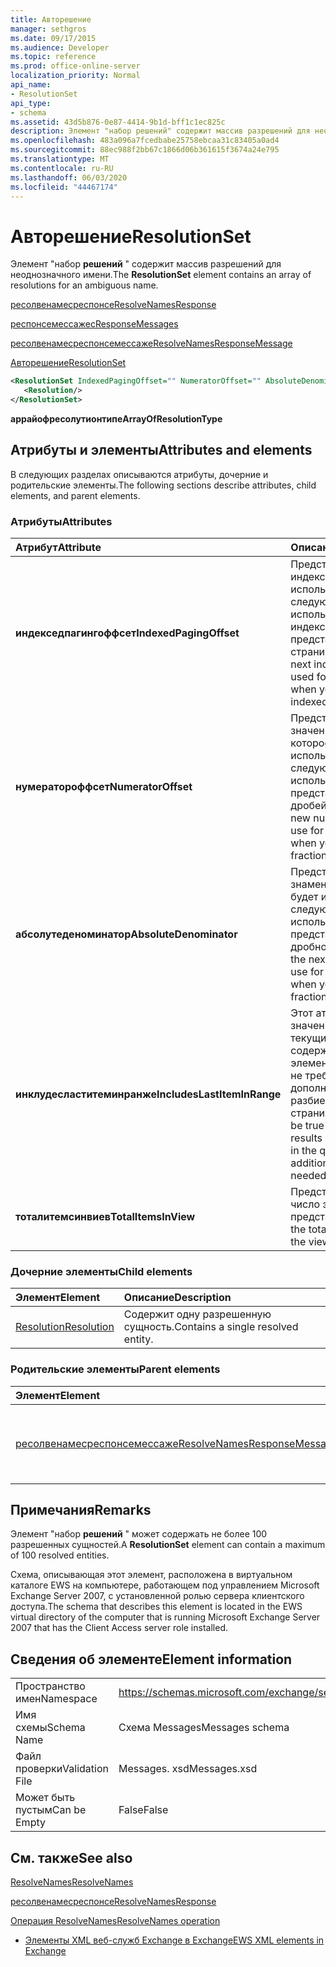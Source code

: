```yaml
---
title: Авторешение
manager: sethgros
ms.date: 09/17/2015
ms.audience: Developer
ms.topic: reference
ms.prod: office-online-server
localization_priority: Normal
api_name:
- ResolutionSet
api_type:
- schema
ms.assetid: 43d5b876-0e87-4414-9b1d-bff1c1ec825c
description: Элемент "набор решений" содержит массив разрешений для неоднозначного имени.
ms.openlocfilehash: 483a096a7fcedbabe25758ebcaa31c83405a0ad4
ms.sourcegitcommit: 88ec988f2bb67c1866d06b361615f3674a24e795
ms.translationtype: MT
ms.contentlocale: ru-RU
ms.lasthandoff: 06/03/2020
ms.locfileid: "44467174"
---
```

# <a name="resolutionset"></a><span data-ttu-id="e4cfd-103">Авторешение</span><span class="sxs-lookup"><span data-stu-id="e4cfd-103">ResolutionSet</span></span>

<span data-ttu-id="e4cfd-104">Элемент "набор **решений** " содержит массив разрешений для неоднозначного имени.</span><span class="sxs-lookup"><span data-stu-id="e4cfd-104">The **ResolutionSet** element contains an array of resolutions for an ambiguous name.</span></span> 
  
[<span data-ttu-id="e4cfd-105">ресолвенамесреспонсе</span><span class="sxs-lookup"><span data-stu-id="e4cfd-105">ResolveNamesResponse</span></span>](resolvenamesresponse.md)
  
[<span data-ttu-id="e4cfd-106">респонсемессажес</span><span class="sxs-lookup"><span data-stu-id="e4cfd-106">ResponseMessages</span></span>](responsemessages.md)
  
[<span data-ttu-id="e4cfd-107">ресолвенамесреспонсемессаже</span><span class="sxs-lookup"><span data-stu-id="e4cfd-107">ResolveNamesResponseMessage</span></span>](resolvenamesresponsemessage.md)
  
[<span data-ttu-id="e4cfd-108">Авторешение</span><span class="sxs-lookup"><span data-stu-id="e4cfd-108">ResolutionSet</span></span>](resolutionset.md)
  
```xml
<ResolutionSet IndexedPagingOffset="" NumeratorOffset="" AbsoluteDenominator="" IncludesLastItemInRange="" TotalItemsInView="">
   <Resolution/>
</ResolutionSet>
```

 <span data-ttu-id="e4cfd-109">**аррайофресолутионтипе**</span><span class="sxs-lookup"><span data-stu-id="e4cfd-109">**ArrayOfResolutionType**</span></span>
## <a name="attributes-and-elements"></a><span data-ttu-id="e4cfd-110">Атрибуты и элементы</span><span class="sxs-lookup"><span data-stu-id="e4cfd-110">Attributes and elements</span></span>

<span data-ttu-id="e4cfd-111">В следующих разделах описываются атрибуты, дочерние и родительские элементы.</span><span class="sxs-lookup"><span data-stu-id="e4cfd-111">The following sections describe attributes, child elements, and parent elements.</span></span>
  
### <a name="attributes"></a><span data-ttu-id="e4cfd-112">Атрибуты</span><span class="sxs-lookup"><span data-stu-id="e4cfd-112">Attributes</span></span>

|<span data-ttu-id="e4cfd-113">**Атрибут**</span><span class="sxs-lookup"><span data-stu-id="e4cfd-113">**Attribute**</span></span>|<span data-ttu-id="e4cfd-114">**Описание**</span><span class="sxs-lookup"><span data-stu-id="e4cfd-114">**Description**</span></span>|
|:-----|:-----|
|<span data-ttu-id="e4cfd-115">**индекседпагингоффсет**</span><span class="sxs-lookup"><span data-stu-id="e4cfd-115">**IndexedPagingOffset**</span></span> <br/> |<span data-ttu-id="e4cfd-116">Представляет следующий индекс, который должен использоваться для следующего запроса при использовании индексированного представления страницы.</span><span class="sxs-lookup"><span data-stu-id="e4cfd-116">Represents the next index that should be used for the next request when you are using an indexed page view.</span></span>  <br/> |
|<span data-ttu-id="e4cfd-117">**нумератороффсет**</span><span class="sxs-lookup"><span data-stu-id="e4cfd-117">**NumeratorOffset**</span></span> <br/> |<span data-ttu-id="e4cfd-118">Представляет новое значение числителя, которое будет использоваться для следующего запроса при использовании представлений страницы дробей.</span><span class="sxs-lookup"><span data-stu-id="e4cfd-118">Represents the new numerator value to use for the next request when you are using fraction page views.</span></span>  <br/> |
|<span data-ttu-id="e4cfd-119">**абсолутеденоминатор**</span><span class="sxs-lookup"><span data-stu-id="e4cfd-119">**AbsoluteDenominator**</span></span> <br/> |<span data-ttu-id="e4cfd-120">Представляет следующий знаменатель, который будет использоваться для следующего запроса при использовании представлений страницы дробной части.</span><span class="sxs-lookup"><span data-stu-id="e4cfd-120">Represents the next denominator to use for the next request when you are using fraction page views.</span></span>  <br/> |
|<span data-ttu-id="e4cfd-121">**инклудесластитеминранже**</span><span class="sxs-lookup"><span data-stu-id="e4cfd-121">**IncludesLastItemInRange**</span></span> <br/> |<span data-ttu-id="e4cfd-122">Этот атрибут будет иметь значение true, если текущие результаты содержат последний элемент в запросе, чтобы не требовалось дополнительное разбиение на страницы.</span><span class="sxs-lookup"><span data-stu-id="e4cfd-122">This attribute will be true if the current results contain the last item in the query, so that additional paging is not needed.</span></span>  <br/> |
|<span data-ttu-id="e4cfd-123">**тоталитемсинвиев**</span><span class="sxs-lookup"><span data-stu-id="e4cfd-123">**TotalItemsInView**</span></span> <br/> |<span data-ttu-id="e4cfd-124">Представляет общее число элементов в представлении.</span><span class="sxs-lookup"><span data-stu-id="e4cfd-124">Represents the total number of items in the view.</span></span>  <br/> |
   
### <a name="child-elements"></a><span data-ttu-id="e4cfd-125">Дочерние элементы</span><span class="sxs-lookup"><span data-stu-id="e4cfd-125">Child elements</span></span>

|<span data-ttu-id="e4cfd-126">**Элемент**</span><span class="sxs-lookup"><span data-stu-id="e4cfd-126">**Element**</span></span>|<span data-ttu-id="e4cfd-127">**Описание**</span><span class="sxs-lookup"><span data-stu-id="e4cfd-127">**Description**</span></span>|
|:-----|:-----|
|[<span data-ttu-id="e4cfd-128">Resolution</span><span class="sxs-lookup"><span data-stu-id="e4cfd-128">Resolution</span></span>](resolution.md) <br/> |<span data-ttu-id="e4cfd-129">Содержит одну разрешенную сущность.</span><span class="sxs-lookup"><span data-stu-id="e4cfd-129">Contains a single resolved entity.</span></span>  <br/> |
   
### <a name="parent-elements"></a><span data-ttu-id="e4cfd-130">Родительские элементы</span><span class="sxs-lookup"><span data-stu-id="e4cfd-130">Parent elements</span></span>

|<span data-ttu-id="e4cfd-131">**Элемент**</span><span class="sxs-lookup"><span data-stu-id="e4cfd-131">**Element**</span></span>|<span data-ttu-id="e4cfd-132">**Описание**</span><span class="sxs-lookup"><span data-stu-id="e4cfd-132">**Description**</span></span>|
|:-----|:-----|
|[<span data-ttu-id="e4cfd-133">ресолвенамесреспонсемессаже</span><span class="sxs-lookup"><span data-stu-id="e4cfd-133">ResolveNamesResponseMessage</span></span>](resolvenamesresponsemessage.md) <br/> |<span data-ttu-id="e4cfd-134">Содержит состояние и результат запроса ResolveNames.</span><span class="sxs-lookup"><span data-stu-id="e4cfd-134">Contains the status and result of a ResolveNames request.</span></span>  <br/> |
   
## <a name="remarks"></a><span data-ttu-id="e4cfd-135">Примечания</span><span class="sxs-lookup"><span data-stu-id="e4cfd-135">Remarks</span></span>

<span data-ttu-id="e4cfd-136">Элемент "набор **решений** " может содержать не более 100 разрешенных сущностей.</span><span class="sxs-lookup"><span data-stu-id="e4cfd-136">A **ResolutionSet** element can contain a maximum of 100 resolved entities.</span></span> 
  
<span data-ttu-id="e4cfd-137">Схема, описывающая этот элемент, расположена в виртуальном каталоге EWS на компьютере, работающем под управлением Microsoft Exchange Server 2007, с установленной ролью сервера клиентского доступа.</span><span class="sxs-lookup"><span data-stu-id="e4cfd-137">The schema that describes this element is located in the EWS virtual directory of the computer that is running Microsoft Exchange Server 2007 that has the Client Access server role installed.</span></span>
  
## <a name="element-information"></a><span data-ttu-id="e4cfd-138">Сведения об элементе</span><span class="sxs-lookup"><span data-stu-id="e4cfd-138">Element information</span></span>

|||
|:-----|:-----|
|<span data-ttu-id="e4cfd-139">Пространство имен</span><span class="sxs-lookup"><span data-stu-id="e4cfd-139">Namespace</span></span>  <br/> |https://schemas.microsoft.com/exchange/services/2006/messages  <br/> |
|<span data-ttu-id="e4cfd-140">Имя схемы</span><span class="sxs-lookup"><span data-stu-id="e4cfd-140">Schema Name</span></span>  <br/> |<span data-ttu-id="e4cfd-141">Схема Messages</span><span class="sxs-lookup"><span data-stu-id="e4cfd-141">Messages schema</span></span>  <br/> |
|<span data-ttu-id="e4cfd-142">Файл проверки</span><span class="sxs-lookup"><span data-stu-id="e4cfd-142">Validation File</span></span>  <br/> |<span data-ttu-id="e4cfd-143">Messages. xsd</span><span class="sxs-lookup"><span data-stu-id="e4cfd-143">Messages.xsd</span></span>  <br/> |
|<span data-ttu-id="e4cfd-144">Может быть пустым</span><span class="sxs-lookup"><span data-stu-id="e4cfd-144">Can be Empty</span></span>  <br/> |<span data-ttu-id="e4cfd-145">False</span><span class="sxs-lookup"><span data-stu-id="e4cfd-145">False</span></span>  <br/> |
   
## <a name="see-also"></a><span data-ttu-id="e4cfd-146">См. также</span><span class="sxs-lookup"><span data-stu-id="e4cfd-146">See also</span></span>



[<span data-ttu-id="e4cfd-147">ResolveNames</span><span class="sxs-lookup"><span data-stu-id="e4cfd-147">ResolveNames</span></span>](resolvenames.md)
  
[<span data-ttu-id="e4cfd-148">ресолвенамесреспонсе</span><span class="sxs-lookup"><span data-stu-id="e4cfd-148">ResolveNamesResponse</span></span>](resolvenamesresponse.md)
  
[<span data-ttu-id="e4cfd-149">Операция ResolveNames</span><span class="sxs-lookup"><span data-stu-id="e4cfd-149">ResolveNames operation</span></span>](resolvenames-operation.md)


- [<span data-ttu-id="e4cfd-150">Элементы XML веб-служб Exchange в Exchange</span><span class="sxs-lookup"><span data-stu-id="e4cfd-150">EWS XML elements in Exchange</span></span>](ews-xml-elements-in-exchange.md)

